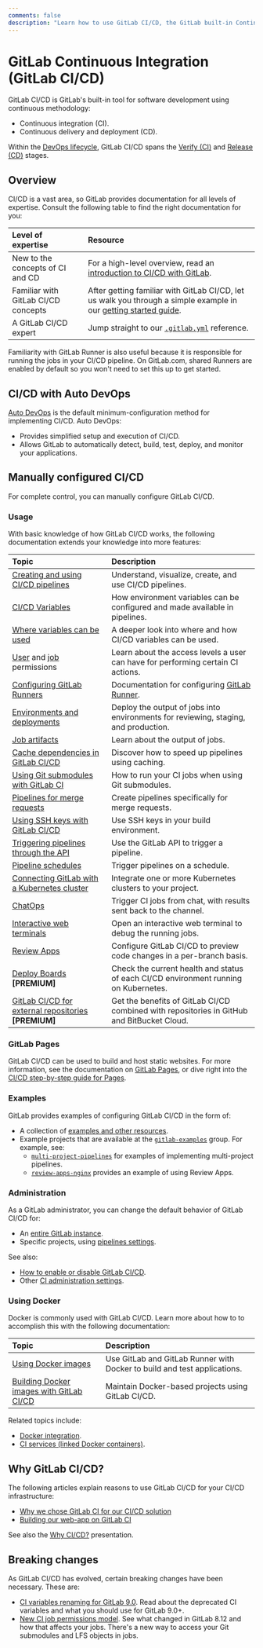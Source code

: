 ```yaml
---
comments: false
description: "Learn how to use GitLab CI/CD, the GitLab built-in Continuous Integration, Continuous Deployment, and Continuous Delivery toolset to build, test, and deploy your application."
---
```


# GitLab Continuous Integration (GitLab CI/CD)

GitLab CI/CD is GitLab's built-in tool for software development using continuous methodology:

- Continuous integration (CI).
- Continuous delivery and deployment (CD).

Within the [DevOps lifecycle](../README.md#the-entire-devops-lifecycle), GitLab CI/CD spans
the [Verify (CI)](../README.md#verify) and [Release (CD)](../README.md#release) stages.

## Overview

CI/CD is a vast area, so GitLab provides documentation for all levels of expertise. Consult the following table to find the right documentation for you:

| Level of expertise                  | Resource                                                                                                                                  |
|:------------------------------------|:------------------------------------------------------------------------------------------------------------------------------------------|
| New to the concepts of CI and CD    | For a high-level overview, read an [introduction to CI/CD with GitLab](introduction/index.md).                                            |
| Familiar with GitLab CI/CD concepts | After getting familiar with GitLab CI/CD, let us walk you through a simple example in our [getting started guide](quick_start/README.md). |
| A GitLab CI/CD expert               | Jump straight to our [`.gitlab.yml`](yaml/README.md) reference.                                                                           |

Familiarity with GitLab Runner is also useful because it is responsible for running the jobs in your
CI/CD pipeline. On GitLab.com, shared Runners are enabled by default so you won't need to set this up to get started.

## CI/CD with Auto DevOps

[Auto DevOps](../topics/autodevops/index.md) is the default minimum-configuration method for
implementing CI/CD. Auto DevOps:

- Provides simplified setup and execution of CI/CD.
- Allows GitLab to automatically detect, build, test, deploy, and monitor your applications.

## Manually configured CI/CD

For complete control, you can manually configure GitLab CI/CD.

### Usage

With basic knowledge of how GitLab CI/CD works, the following documentation extends your knowledge
into more features:

| Topic                                                                                                                     | Description                                                                                |
|:--------------------------------------------------------------------------------------------------------------------------|:-------------------------------------------------------------------------------------------|
| [Creating and using CI/CD pipelines](pipelines.md)                                                                        | Understand, visualize, create, and use CI/CD pipelines.                                    |
| [CI/CD Variables](variables/README.md)                                                                                    | How environment variables can be configured and made available in pipelines.               |
| [Where variables can be used](variables/where_variables_can_be_used.md)                                                   | A deeper look into where and how CI/CD variables can be used.                              |
| [User](../user/permissions.md#gitlab-cicd-permissions) and [job](../user/permissions.md#job-permissions) permissions      | Learn about the access levels a user can have for performing certain CI actions.           |
| [Configuring GitLab Runners](runners/README.md)                                                                           | Documentation for configuring [GitLab Runner](https://docs.gitlab.com/runner/).            |
| [Environments and deployments](environments.md)                                                                           | Deploy the output of jobs into environments for reviewing, staging, and production.        |
| [Job artifacts](../user/project/pipelines/job_artifacts.md)                                                               | Learn about the output of jobs.                                                            |
| [Cache dependencies in GitLab CI/CD](caching/index.md)                                                                    | Discover how to speed up pipelines using caching.                                          |
| [Using Git submodules with GitLab CI](git_submodules.md)                                                                  | How to run your CI jobs when using Git submodules.                                         |
| [Pipelines for merge requests](merge_request_pipelines/index.md)                                                          | Create pipelines specifically for merge requests.                                          |
| [Using SSH keys with GitLab CI/CD](ssh_keys/README.md)                                                                    | Use SSH keys in your build environment.                                                    |
| [Triggering pipelines through the API](triggers/README.md)                                                                | Use the GitLab API to trigger a pipeline.                                                  |
| [Pipeline schedules](../user/project/pipelines/schedules.md)                                                              | Trigger pipelines on a schedule.                                                           |
| [Connecting GitLab with a Kubernetes cluster](../user/project/clusters/index.md)                                          | Integrate one or more Kubernetes clusters to your project.                                 |
| [ChatOps](chatops/README.md)                                                                                              | Trigger CI jobs from chat, with results sent back to the channel.                          |
| [Interactive web terminals](interactive_web_terminal/index.md)                                                            | Open an interactive web terminal to debug the running jobs.                                |
| [Review Apps](review_apps/index.md)                                                                                       | Configure GitLab CI/CD to preview code changes in a per-branch basis.                      |
| [Deploy Boards](https://docs.gitlab.com/ee/user/project/deploy_boards.html) **[PREMIUM]**                                 | Check the current health and status of each CI/CD environment running on Kubernetes.       |
| [GitLab CI/CD for external repositories](https://docs.gitlab.com/ee/ci/ci_cd_for_external_repos/index.html) **[PREMIUM]** | Get the benefits of GitLab CI/CD combined with repositories in GitHub and BitBucket Cloud. |

### GitLab Pages

GitLab CI/CD can be used to build and host static websites. For more information, see the
documentation on [GitLab Pages](../user/project/pages/index.md),
or dive right into the [CI/CD step-by-step guide for Pages](../user/project/pages/getting_started_part_four.md).

### Examples

GitLab provides examples of configuring GitLab CI/CD in the form of:

- A collection of [examples and other resources](examples/README.md).
- Example projects that are available at the [`gitlab-examples`](https://gitlab.com/gitlab-examples) group. For example, see:
  - [`multi-project-pipelines`](https://gitlab.com/gitlab-examples/multi-project-pipelines) for examples of implementing multi-project pipelines.
  - [`review-apps-nginx`](https://gitlab.com/gitlab-examples/review-apps-nginx/) provides an example of using Review Apps.

### Administration

As a GitLab administrator, you can change the default behavior of GitLab CI/CD for:

- An [entire GitLab instance](../user/admin_area/settings/continuous_integration.md).
- Specific projects, using [pipelines settings](../user/project/pipelines/settings.md).

See also:

- [How to enable or disable GitLab CI/CD](enable_or_disable_ci.md).
- Other [CI administration settings](../administration/index.md#continuous-integration-settings).

### Using Docker

Docker is commonly used with GitLab CI/CD. Learn more about how to to accomplish this with the following
documentation:

| Topic                                                                    | Description                                                              |
|:-------------------------------------------------------------------------|:-------------------------------------------------------------------------|
| [Using Docker images](docker/using_docker_images.md)                     | Use GitLab and GitLab Runner with Docker to build and test applications. |
| [Building Docker images with GitLab CI/CD](docker/using_docker_build.md) | Maintain Docker-based projects using GitLab CI/CD.                       |

Related topics include:

- [Docker integration](docker/README.md).
- [CI services (linked Docker containers)](services/README.md).

## Why GitLab CI/CD?

The following articles explain reasons to use GitLab CI/CD for your CI/CD infrastructure:

- [Why we chose GitLab CI for our CI/CD solution](https://about.gitlab.com/2016/10/17/gitlab-ci-oohlala/)
- [Building our web-app on GitLab CI](https://about.gitlab.com/2016/07/22/building-our-web-app-on-gitlab-ci/)

See also the [Why CI/CD?](https://docs.google.com/presentation/d/1OGgk2Tcxbpl7DJaIOzCX4Vqg3dlwfELC3u2jEeCBbDk) presentation.

## Breaking changes

As GitLab CI/CD has evolved, certain breaking changes have been necessary. These are:

- [CI variables renaming for GitLab 9.0](variables/README.md#gitlab-90-renaming). Read about the
  deprecated CI variables and what you should use for GitLab 9.0+.
- [New CI job permissions model](../user/project/new_ci_build_permissions_model.md).
  See what changed in GitLab 8.12 and how that affects your jobs.
  There's a new way to access your Git submodules and LFS objects in jobs.
